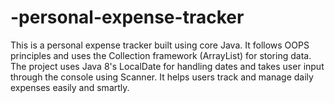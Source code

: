 # -personal-expense-tracker
This is a personal expense tracker built using core Java. It follows OOPS principles and uses the Collection framework (ArrayList) for storing data. The project uses Java 8's LocalDate for handling dates and takes user input through the console using Scanner. It helps users track and manage daily expenses easily and smartly.
